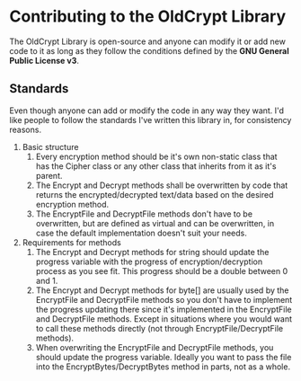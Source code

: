 ﻿# Contributing to the OldCrypt Library

The OldCrypt Library is open-source and anyone can modify it or add new code to it as long as they follow the conditions defined by the **GNU General Public License v3**.

## Standards
Even though anyone can add or modify the code in any way they want. I'd like people to follow the standards I've written this library in, for consistency reasons.

1. Basic structure
	1. Every encryption method should be it's own non-static class that has the Cipher class or any other class that inherits from it as it's parent.
	2. The Encrypt and Decrypt methods shall be overwritten by code that returns the encrypted/decrypted text/data based on the desired encryption method.
	3. The EncryptFile and DecryptFile methods don't have to be overwritten, but are defined as virtual and can be overwritten, in case the default implementation doesn't suit your needs.
2. Requirements for methods
	1. The Encrypt and Decrypt methods for string should update the progress variable with the progress of encryption/decryption process as you see fit. This progress should be a double between 0 and 1.
	2. The Encrypt and Decrypt methods for byte[] are usually used by the EncryptFile and DecryptFile methods so you don't have to implement the progress updating there since it's implemented in the EncryptFile and DecryptFile methods. Except in situations where you would want to call these methods directly (not through EncryptFile/DecryptFile methods).
	3. When overwriting the EncryptFile and DecryptFile methods, you should update the progress variable. Ideally you want to pass the file into the EncryptBytes/DecryptBytes method in parts, not as a whole.